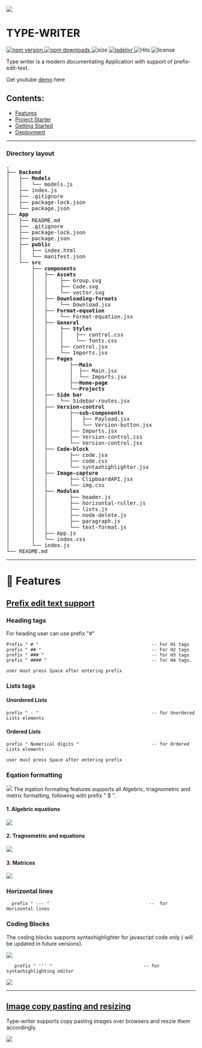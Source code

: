 ![](https://i.imgur.com/EpGyFsb.png)

# TYPE-WRITER

<p>
    <a href="https://www.npmjs.com/package/color-calendar">
        <img src="https://img.shields.io/npm/v/color-calendar?style=flat-square" alt="npm version" />
    </a>
    <a href="https://www.npmjs.com/package/color-calendar">
        <img src="https://img.shields.io/npm/dw/color-calendar?style=flat-square" alt="npm downloads" />
    </a>
    <img src="https://img.shields.io/bundlephobia/min/color-calendar?style=flat-square" alt="size" />
    <a href="https://www.jsdelivr.com/package/npm/color-calendar">
        <img src="https://data.jsdelivr.com/v1/package/npm/color-calendar/badge" alt="jsdelivr" />
    </a>
    <img src="https://hitcounter.pythonanywhere.com/count/tag.svg?url=https%3A%2F%2Fgithub.com%2FPawanKolhe%2Fcolor-calendar" alt="Hits">
    <img src="https://img.shields.io/npm/l/color-calendar?style=flat-square" alt="license" />
</p>

Type writer is a modern documentating Application with support of prefix-edit-text.

Get youtube [demo]() here
## Contents:
- [Features]()
- [Project Starter]()
- [Getting Started]()
- [Deployment]()
--- 
### Directory layout

<pre>
.
├── <strong>Backend</strong>
│   ├── <strong>Models</strong>
│   │   └── models.js
│   ├── index.js
│   ├── .gitignore
│   ├── package-lock.json
│   └── package.json
├── <strong>App</strong>
│   ├── README.md
│   ├── .gitignore
│   ├── package-lock.json
│   ├── package.json
│   ├── <strong>public</strong>
│   │   ├── index.html
│   │   └── manifest.json
│   └── <strong>src</strong>
│       ├── <strong>components</strong>
│       │   ├── <strong>Assets</strong>
│       │   │    ├── Group.svg
│       │   │    ├── Code.svg
│       │   │    └── vector.svg
│       │   ├── <strong>Downloading-formats</strong>
│       │   │    └── Download.jsx
│       │   ├── <strong>Format-equation</strong>
│       │   │    └── Format-equation.jsx
│       │   ├── <strong>General</strong>
│       │   │    ├── <strong>Styles</strong>
│       │   │    │    ├── control.css
│       │   │    │    └── fonts.css
│       │   │    ├── control.jsx
│       │   │    └── Imports.jsx
│       │   ├── <strong>Pages</strong>
│       │   │       ├──<strong>Main</strong>
│       │   │       │  ├── Main.jsx
│       │   │       │  └── Imports.jsx
│       │   │       ├──<strong>Home-page</strong>
│       │   │       └──<strong>Projects</strong>
│       │   ├── <strong>Side bar</strong>
│       │   │    └── Sidebar-routes.jsx
│       │   ├── <strong>Version-control</strong>
│       │   │       ├──<strong>sub-components</strong>
│       │   │       │   ├── Payload.jsx
│       │   │       │   └── Version-button.jsx
│       │   │       ├── Imports.jsx
│       │   │       ├── Version-control.css
│       │   │       └── Version-control.jsx
│       │   ├── <strong>Code-block</strong>
│       │   │       ├── code.jsx
│       │   │       ├── code.css
│       │   │       └── syntaxhighlighter.jsx
│       │   ├── <strong>Image-capture</strong>
│       │   │       ├── ClipboardAPI.jsx
│       │   │       └── img.css
│       │   ├── <strong>Modules</strong>
│       │   │       ├── header.js
│       │   │       ├── horizontal-ruller.js
│       │   │       ├── lists.js
│       │   │       ├── node-delete.js
│       │   │       ├── paragraph.js
│       │   │       └── text-format.js
│       │   ├── App.js
│       │   └── index.css
│       └── index.js
└── README.md
</pre>

---
# 🚀 Features
##  [Prefix edit text support]()

### Heading tags
For heading user can use prefix "#"


    Prefix " # "                                          -- For H1 tags
    prefix " ## "                                         -- For H2 tags
    prefix " ### "                                        -- for H3 tags
    prefix " #### "                                       -- for H4 tags.  
`user must press Space after entering prefix`    
### Lists tags
#### Unordered Lists 

    prefix " - "                                          -- for Unordered Lists elements 
#### Ordered Lists 

    prefix " Numerical digits "                           -- for Ordered Lists elements     
`user must press Space after entering prefix`    



### Eqation formatting
![](https://i.imgur.com/Jj8KUxj.gif)
The eqation formating features supports all Algebric, triagnometric and metrix formatting, following with prefix " $ ".

#### 1. Algebric equations
![](https://i.imgur.com/5oCKi1G.png)
#### 2. Tragnometric and  equations
![](https://i.imgur.com/ZCj3MkC.png)
#### 3. Matrices 

![](https://i.imgur.com/dQE81Qr.png)
     
### Horizontal lines
      prefix " --- "                                     --  for Horizontal lines
### Coding Blocks
The coding blocks supports syntaxhighlighter for javascript code only ( will be updated in future versions).

![](https://i.imgur.com/TL7GjRn.gif)

       prefix " ''' "                                  -- for syntaxhighlighting editor
![](https://i.imgur.com/fThdc0x.png)    

---

##  [Image copy pasting and resizing]()

Type-writer supports copy pasting images over browsers and reszie them accordingly.

![](https://i.imgur.com/7gpaZTo.gif)